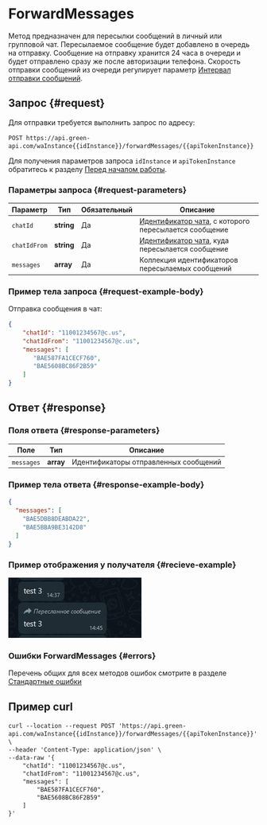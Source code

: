 # ForwardMessages

Метод предназначен для пересылки сообщений в личный или групповой чат.
Пересылаемое сообщение будет добавлено в очередь на отправку. Сообщение на отправку хранится 24 часа в очереди и будет отправлено сразу же после авторизации телефона. 
Скорость отправки сообщений из очереди регулирует параметр [Интервал отправки сообщений](../send-messages-delay.md).

## Запрос {#request}

Для отправки требуется выполнить запрос по адресу:
```
POST https://api.green-api.com/waInstance{{idInstance}}/forwardMessages/{{apiTokenInstance}}
```

Для получения параметров запроса `idInstance` и `apiTokenInstance` обратитесь к разделу [Перед началом работы](../../before-start.md#parameters).

### Параметры запроса {#request-parameters}

| Параметр          | Тип               | Обязательный | Описание                                                               |
|-------------------|-------------------|--------------|------------------------------------------------------------------------|
| `chatId`          | **string**        | Да           | [Идентификатор чата](../chat-id.md), с которого пересылается сообщение |
| `chatIdFrom`      | **string**        | Да           | [Идентификатор чата](../chat-id.md), куда пересылается сообщение       |
| `messages`        | **array<string>** | Да           | Коллекция идентификаторов пересылаемых сообщений                       |

### Пример тела запроса {#request-example-body}

Отправка сообщения в чат:
```json
{
    "chatId": "11001234567@c.us",
    "chatIdFrom": "11001234567@c.us",
    "messages": [
       "BAE587FA1CECF760",
       "BAE5608BC86F2B59"
    ]
}
```

## Ответ {#response}

### Поля ответа {#response-parameters}

| Поле       | Тип               | Описание                              |
|------------|-------------------|---------------------------------------|
| `messages` | **array<string>** | Идентификаторы отправленных сообщений |

### Пример тела ответа {#response-example-body}

```json
{
  "messages": [
    "BAE5DBB8DEABDA22",
    "BAE5BBA9BE3142D8"
  ]
}
```
### Пример отображения у получателя {#recieve-example}

![Пример пересланного сообщения](../../assets/forward-message.jpg 'Пример пересланного сообщения')

### Ошибки ForwardMessages {#errors}

Перечень общих для всех методов ошибок смотрите в разделе [Стандартные ошибки](../common-errors.md)

## Пример curl

```
curl --location --request POST 'https://api.green-api.com/waInstance{{idInstance}}/forwardMessages/{{apiTokenInstance}}' \
--header 'Content-Type: application/json' \
--data-raw '{
    "chatId": "11001234567@c.us",
    "chatIdFrom": "11001234567@c.us",
    "messages": [
        "BAE587FA1CECF760",
        "BAE5608BC86F2B59"
    ]
}'
```